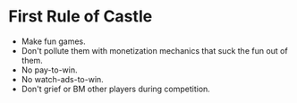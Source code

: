 # First Rule of Castle

- Make fun games.
- Don't pollute them with monetization mechanics that suck the fun out of them.
- No pay-to-win.
- No watch-ads-to-win.
- Don't grief or BM other players during competition.
